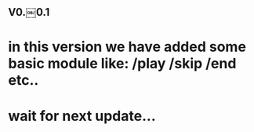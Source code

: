 ## V0.￼0.1 
# in this version we have added some basic module like: /play /skip /end etc..
# wait for next update...
